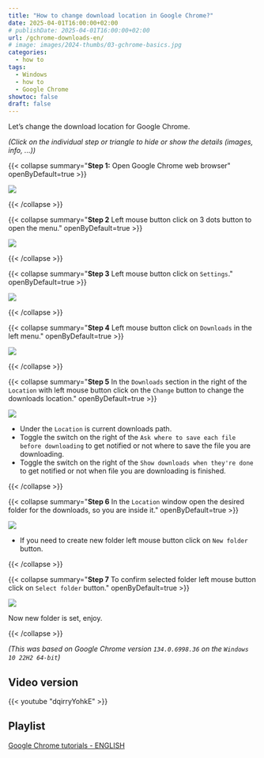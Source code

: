```yaml
---
title: "How to change download location in Google Chrome?"
date: 2025-04-01T16:00:00+02:00
# publishDate: 2025-04-01T16:00:00+02:00
url: /gchrome-downloads-en/
# image: images/2024-thumbs/03-gchrome-basics.jpg
categories: 
  - how to
tags: 
  - Windows
  - how to
  - Google Chrome
showtoc: false
draft: false
---
```


Let’s change the download location for Google Chrome.

*(Click on the individual step or triangle to hide or show the details (images, info, ...))*

{{< collapse summary="**Step 1:** Open Google Chrome web browser" openByDefault=true >}}

   ![](/images/Google-Chrome/GChrome_desktop_shortcut.jpeg) 

{{< /collapse >}}

{{< collapse summary="**Step 2** Left mouse button click on 3 dots button to open the menu." openByDefault=true >}}

   ![](/images/Google-Chrome/En_-_GChrome_-_3_dots_btn.jpeg) 

{{< /collapse >}}

{{< collapse summary="**Step 3** Left mouse button click on `Settings`." openByDefault=true >}}
   
   ![](/images/Google-Chrome/En_-_GChrome_menu_-_Settings_btn.jpeg)

{{< /collapse >}}

{{< collapse summary="**Step 4** Left mouse button click on `Downloads` in the left menu." openByDefault=true >}}

   ![](/images/Google-Chrome/En_-_GChrome_Settings_-_Downloads_btn.jpeg)

{{< /collapse >}}

{{< collapse summary="**Step 5** In the `Downloads` section in the right of the `Location` with left mouse button click on the `Change` button to change the downloads location." openByDefault=true >}}
   
   ![](/images/Google-Chrome/En_-_GChrome_Settings_-_Downloads_btn_-_Change_btn.jpeg)

   - Under the `Location` is current downloads path.
   - Toggle the switch on the right of the `Ask where to save each file before downloading` to get notified or not where to save the file you are downloading.
   - Toggle the switch on the right of the `Show downloads when they're done` to get notified or not when file you are downloading is finished.

{{< /collapse >}}

{{< collapse summary="**Step 6** In the `Location` window open the desired folder for the downloads, so you are inside it." openByDefault=true >}}
   
   ![](/images/Google-Chrome/En_-_GChrome_Settings_-_Downloads_btn_-_Change_btn_-_Location.jpeg)

   - If you need to create new folder left mouse button click on `New folder` button. 

{{< /collapse >}}

{{< collapse summary="**Step 7** To confirm selected folder left mouse button click on `Select folder` button." openByDefault=true >}}
   
   ![](/images/Google-Chrome/En_-_GChrome_Settings_-_Downloads_btn_-_Change_btn_-_Select_folder_btn.jpeg)

   Now new folder is set, enjoy.

{{< /collapse >}}

*(This was based on Google Chrome version `134.0.6998.36` on the `Windows 10 22H2 64-bit`)*

## Video version

{{< youtube "dqirryYohkE" >}}

## Playlist

[Google Chrome tutorials - ENGLISH](https://www.youtube.com/playlist?list=PLbvZxzmdNckyQKS45307M3BBSR6hKSDGY "Click/tap to open the YouTube playlist")